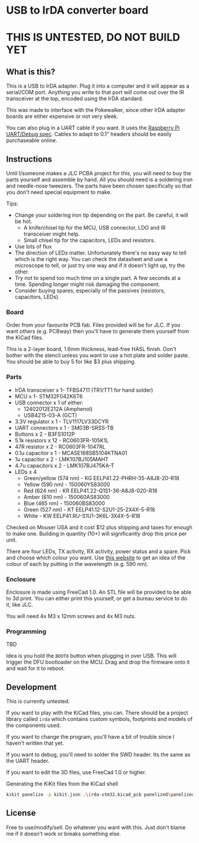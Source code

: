 # USB to IrDA converter board

# THIS IS UNTESTED, DO NOT BUILD YET

## What is this?

This is a USB to IrDA adapter. Plug it into a computer and it will appear as a serial/COM port.
Anything you write to that port will come out over the IR transceiver at the top, encoded using the IrDA standard.

This was made to interface with the Pokewalker, since other IrDA adapter boards are either expensive or not very sleek.

You can also plug in a UART cable if you want.
It uses the [Raspberry Pi UART/Debug spec](https://datasheets.raspberrypi.com/debug/debug-connector-specification.pdf).
Cables to adapt to 0.1" headers should be easily purchaseable online.

## Instructions

Until I/someone makes a JLC PCBA project for this, you will need to buy the parts yourself and assemble by hand.
All you should need is a soldering iron and needle-nose tweezers.
The parts have been chosen specifically so that you don't need special equipment to make.

Tips:

- Change your soldering iron tip depending on the part. Be careful, it will be hot.
    - A knife/chisel tip for the MCU, USB connector, LDO and IR transceiver might help.
    - Small chisel tip for the capacitors, LEDs and resistors.
- Use lots of flux
- The direction of LEDs matter. Unfortunately there's no easy way to tell which is the right way.
  You can check the datasheet and use a microscope to tell, or just try one way and if it doesn't light up, try the other.
- Try not to spend too much time on a single part. A few seconds at a time. Spending longer might risk damaging the component.
- Consider buying spares, especially of the passives (resistors, capacitors, LEDs).

### Board

Order from your favourite PCB fab. Files provided will be for JLC. If you want others (e.g. PCBway) then you'll have to generate them yourself from the KiCad files.

This is a 2-layer board, 1.6mm thickness, lead-free HASL finish.
Don't bother with the stencil unless you want to use a hot plate and solder paste.
You should be able to buy 5 for like $3 plus shipping.

### Parts

- IrDA transceiver x 1- TFBS4711 (TR1/TT1 for hand solder)
- MCU x 1- STM32F042K6T6
- USB connector x 1 of either:
  - 12402012E212A (Amphenol)
  - USB4215-03-A (GCT)
- 3.3V regulator x 1 - TLV1117LV33DCYR
- UART connectors x 1 - SM03B-SRSS-TB
- Buttons x 2 - B3FS1012P
- 5.1k resistors x 12 - RC0603FR-105K1L
- 47R resistor x 2 - RC0603FR-1047RL
- 0.1u capacitor x 1 - MCASE168SB5104KTNA01
- 1u capacitor x 2 - LMK107BJ105MAHT
- 4.7u capacitors x 2 - LMK107BJ475KA-T
- LEDs x 4 
  - Green/yellow (574 nm) - KG EELP41.22-PHRH-35-A8J8-20-R18 
  - Yellow (590 nm) - 150060YS83000
  - Red (624 nm) - KR EELP41.22-Q1S1-36-A8J8-020-R18
  - Amber (610 nm) - 150060AS83000 
  - Blue (465 nm) - 150060BS83000 
  - Green (527 nm) - KT EELP41.12-S2U1-25-2X4X-5-R18 
  - White - KW EELP41.RU-S1U1-3K6L-3X4X-5-R18

Checked on Mouser USA and it cost $12 plus shipping and taxes for enough to make one.
Building in quantity (10+) will significantly drop this price per unit.

There are four LEDs, TX activity, RX activity, power status and a spare. Pick and choose which colour you want.
Use [this website](https://405nm.com/wavelength-to-color/) to get an idea of the colour of each by putting in the wavelength (e.g. 590 nm).

### Enclosure

Enclosure is made using FreeCad 1.0.
An STL file will be provided to be able to 3d print.
You can either print this yourself, or get a bureau service to do it, like JLC.

You will need 4x M3 x 12mm screws and 4x M3 nuts.

### Programming

TBD

Idea is you hold the `BOOT0` button when plugging in over USB. This will trigger the DFU bootloader on the MCU.
Drag and drop the firmware onto it and wait for it to reboot.

## Development

This is currently untested.

If you want to play with the KiCad files, you can. There should be a project library called `irda` which contains custom symbols, footprints and models of the components used.

If you want to change the program, you'll have a bit of trouble since I haven't written that yet.

If you want to debug, you'll need to solder the SWD header. Its the same as the UART header.

If you want to edit the 3D files, use FreeCad 1.0 or higher.

Generating the KiKit files from the KiCad shell

```bash
kikit panelize -p kikit.json .\irda-stm32.kicad_pcb panelized\panelized.kicad_pcb
```

## License

Free to use/modify/sell. Do whatever you want with this. Just don't blame me if it doesn't work or breaks something else.

